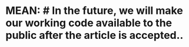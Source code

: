 # MEAN: # In the future, we will make our working code available to the public after the article is accepted..
